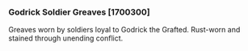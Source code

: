 ### Godrick Soldier Greaves [1700300]

Greaves worn by soldiers loyal to Godrick the Grafted. Rust-worn and stained through unending conflict.